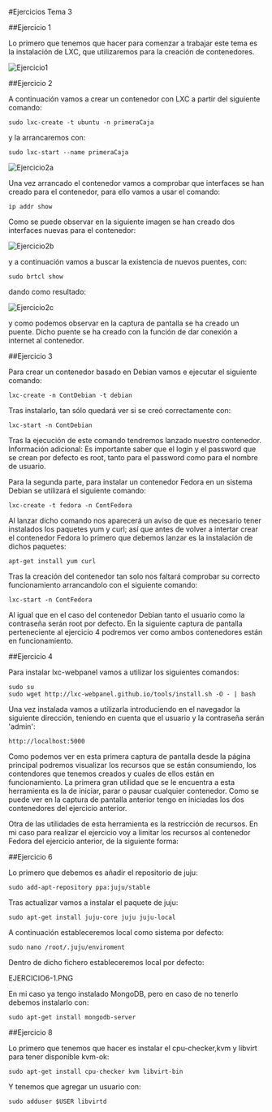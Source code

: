 #Ejercicios Tema 3

##Ejercicio 1

Lo primero que tenemos que hacer para comenzar a trabajar este tema es la instalación de LXC, que utilizaremos para la creación de contenedores.

![Ejercicio1](https://dl-web.dropbox.com/get/IV/Tema3/Ej1.png?w=AAAzIAzRminrXiiNFghXiBSCW6YK_sgvOVIqOVapO0al-w)

##Ejercicio 2

A continuación vamos a crear un contenedor con LXC a partir del siguiente comando:

    sudo lxc-create -t ubuntu -n primeraCaja

y la arrancaremos con:

    sudo lxc-start --name primeraCaja
    
![Ejercicio2a](https://dl-web.dropbox.com/get/IV/Tema3/ej2-a.png?w=AABFUjBWVLNYXdFYQ5ZRyhJkxahB7GLxBbRixqFntK1_EA)

Una vez arrancado el contenedor vamos a comprobar que interfaces se han creado para el contenedor, para ello vamos a usar el comando:

    ip addr show
    
Como se puede observar en la siguiente imagen se han creado dos interfaces nuevas para el contenedor:

![Ejercicio2b](https://dl-web.dropbox.com/get/IV/Tema3/ej2-b.png?w=AABZ_6x-50H1MjuVQMbHRG8T3hTGXD4KzMB5tFJq4ucYPA)

y a continuación vamos a buscar la existencia de nuevos puentes, con:

    sudo brtcl show
    
dando como resultado:

![Ejercicio2c](https://dl-web.dropbox.com/get/IV/Tema3/ejer2-c.png?w=AAAHY1PpXdCRWUaJ5qU0MGAcEI9laI0iTsTQ4nYDgVbKoA)

y como podemos observar en la captura de pantalla se ha creado un puente. Dicho puente se ha creado con la función de dar conexión a internet al contenedor.


##Ejercicio 3

Para crear un contenedor basado en Debian vamos e ejecutar el siguiente comando:
    
    lxc-create -n ContDebian -t debian
    
Tras instalarlo, tan sólo quedará ver si se creó correctamente con:

    lxc-start -n ContDebian
    
Tras la ejecución de este comando tendremos lanzado nuestro contenedor.
Información adicional: Es importante saber que el login y el password que se crean por defecto es root, tanto para el password como para el nombre de usuario.

Para la segunda parte, para instalar un contenedor Fedora en un sistema Debian se utilizará el siguiente comando:

    lxc-create -t fedora -n ContFedora
    
Al lanzar dicho comando nos aparecerá un aviso de que es necesario tener instalados los paquetes yum y curl; así que antes de volver a intertar crear el contenedor Fedora lo primero que debemos lanzar es la instalación de dichos paquetes:

    apt-get install yum curl
    
Tras la creación del contenedor tan solo nos faltará comprobar su correcto funcionamiento arrancandolo con el siguiente comando:

    lxc-start -n ContFedora
    
Al igual que en el caso del contenedor Debian tanto el usuario como la contraseña serán root por defecto. En la siguiente captura de pantalla perteneciente al ejercicio 4 podremos ver como ambos contenedores están en funcionamiento.

##Ejercicio 4

Para instalar lxc-webpanel vamos a utilizar los siguientes comandos:

    sudo su
    sudo wget http://lxc-webpanel.github.io/tools/install.sh -O - | bash
    
Una vez instalada vamos a utilizarla introduciendo en el navegador la siguiente dirección, teniendo en cuenta que el usuario y la contraseña serán 'admin':

    http://localhost:5000
    
Como podemos ver en esta primera captura de pantalla desde la página principal podremos visualizar los recursos que se están consumiendo, los contendores que tenemos creados y cuales de ellos están en funcionamiento.
La primera gran utilidad que se le encuentra a esta herramienta es la de iniciar, parar o pausar cualquier contenedor.
Como se puede ver en la captura de pantalla anterior tengo en iniciadas los dos contenedores del ejercicio anterior.

Otra de las utilidades de esta herramienta es la restricción de recursos. En mi caso para realizar el ejercicio voy a limitar los recursos al contenedor Fedora del ejercicio anterior, de la siguiente forma:


##Ejercicio 6

Lo primero que debemos es añadir el repositorio de juju:

    sudo add-apt-repository ppa:juju/stable
    
Tras actualizar vamos a instalar el paquete de juju:

    sudo apt-get install juju-core juju juju-local
    
A continuación estableceremos local como sistema por defecto:

    sudo nano /root/.juju/enviroment

Dentro de dicho fichero estableceremos local por defecto:

EJERCICIO6-1.PNG

En mi caso ya tengo instalado MongoDB, pero en caso de no tenerlo debemos instalarlo con:

    sudo apt-get install mongodb-server
    


##Ejercicio 8

Lo primero que tenemos que hacer es instalar el cpu-checker,kvm y libvirt para tener disponible kvm-ok:

    sudo apt-get install cpu-checker kvm libvirt-bin

Y tenemos que agregar un usuario con:

    sudo adduser $USER libvirtd
    



